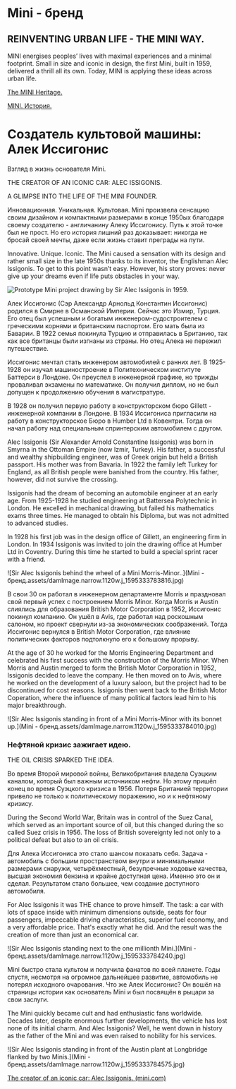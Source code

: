 # Mini - бренд

## REINVENTING URBAN LIFE - THE MINI WAY.

MINI energises peoples’ lives with maximal experiences and a minimal footprint. Small in size and iconic in design, the first Mini, built in 1959, delivered a thrill all its own. Today, MINI is applying these ideas across urban life.

[The MINI Heritage.](https://www.mini.com/en_MS/home/automotive/heritage.html)

[MINI. История.](https://history.mini.ru/)

# Создатель культовой машины: Алек Иссигонис

Взгляд в жизнь основателя Mini.

THE CREATOR OF AN ICONIC CAR: ALEC ISSIGONIS.

A GLIMPSE INTO THE LIFE OF THE MINI FOUNDER.

Инновационная. Уникальная. Культовая. Mini произвела сенсацию своим дизайном и компактными размерами в конце 1950ых благодаря своему создателю - англичанину Алеку Иссигонису. Путь к этой точке был не прост. Но его история лишний раз доказывает: никогда не бросай своей мечты, даже если жизнь ставит преграды на пути.

Innovative. Unique. Iconic. The Mini caused a sensation with its design and rather small size in the late 1950s thanks to its inventor, the Englishman Alec Issigonis. To get to this point wasn’t easy. However, his story proves: never give up your dreams even if life puts obstacles in your way.

![Prototype Mini project drawing by Sir Alec Issigonis in 1959.](https://www.mini.com/en_MS/home/automotive/heritage/the-creator-of-an-iconic-car-alec-issigonis/jcr:content/main/par/product_editorial_130560438/productEditorialPar/editorial_grid_row_531547834/leftPar/image_item/damImage.narrow.1120w.j_1595333783635.jpg)

Алек Иссигонис (Сэр Александр Арнольд Константин Иссигонис) родился в Смирне в Османской Империи. Сейчас это Измир, Турция. Его отец был успешным и богатым инженером-судостроителем с греческими корнями и британским паспортом. Его мать была из Баварии. В 1922 семья покинула Турцию и отправилась в Британию, так как все британцы были изгнаны из страны. Но отец Алека не пережил путешествие.

Иссигонис мечтал стать инженером автомобилей с ранних лет. В 1925-1928 он изучал машиностроение в Политехническом институте Баттерси в Лондоне. Он преуспел в инженерной графике, но трижды проваливал экзамены по математике. Он получил диплом, но не был допущен к продолжению обучения в магистратуре.

В 1928 он получил первую работу в конструкторском бюро Gillett - инженерной компании в Лондоне. В 1934 Иссигониса пригласили на работу в конструкторское Бюро в Humber Ltd в Ковентри. Тогда он начал работу над специальным спринтерским автомобилем с другом.

Alec Issigonis (Sir Alexander Arnold Constantine Issigonis) was born in Smyrna in the Ottoman Empire (now Izmir, Turkey). His father, a successful and wealthy shipbuilding engineer, was of Greek origin but held a British passport. His mother was from Bavaria. In 1922 the family left Turkey for England, as all British people were banished from the country. His father, however, did not survive the crossing.

Issigonis had the dream of becoming an automobile engineer at an early age. From 1925-1928 he studied engineering at Battersea Polytechnic in London. He excelled in mechanical drawing, but failed his mathematics exams three times. He managed to obtain his Diploma, but was not admitted to advanced studies.

In 1928 his first job was in the design office of Gillett, an engineering firm in London. In 1934 Issigonis was invited to join the drawing office at Humber Ltd in Coventry. During this time he started to build a special sprint racer with a friend.  

![Sir Alec Issigonis behind the wheel of a Mini Morris-Minor..](Mini - бренд.assets/damImage.narrow.1120w.j_1595333783816.jpg)

В свои 30 он работал в инженерном департаменте Morris и праздновал свой первый успех с построением Morris Minor. Когда Morris и Austin слиялись для образования British Motor Corporation в 1952, Иссигонис покинул компанию. Он ушёл в Avis, где работал над роскошным салоном, но проект свернули из-за экономических соображений. Тогда Иссигонис вернулся в British Motor Corporation, где влияние политических факторов подтолкнуло его к большому прорыву.

At the age of 30 he worked for the Morris Engineering Department and celebrated his first success with the construction of the Morris Minor. When Morris and Austin merged to form the British Motor Corporation in 1952, Issigonis decided to leave the company. He then moved on to Avis, where he worked on the development of a luxury saloon, but the project had to be discontinued for cost reasons. Issigonis then went back to the British Motor Coperation, where the influence of many political factors lead him to his major breakthrough.

![Sir Alec Issigonis standing in front of a Mini Morris-Minor with its bonnet up.](Mini - бренд.assets/damImage.narrow.1120w.j_1595333784010.jpg)

### Нефтяной кризис зажигает идею.

THE OIL CRISIS SPARKED THE IDEA.

Во время Второй мировой войны, Великобритания владела Суэцким каналом, который был важным источником нефти. Но этому пришёл конец во время Суэцкого кризиса в 1956. Потеря Британией территории привело не только к политическому поражению, но и к нефтяному кризису.

During the Second World War, Britain was in control of the Suez Canal, which served as an important source of oil, but this changed during the so called Suez crisis in 1956. The loss of British sovereignty led not only to a political defeat but also to an oil crisis.

Для Алека Иссигониса это стало шансом показать себя. Задача - автомобиль с большим пространством внутри и минимальными размерами снаружи, четырёхместный, безупречные ходовые качества, высшая экономия бензина и крайне доступная цена. Именно это он и сделал. Результатом стало большее, чем создание доступного автомобиля.

For Alec Issigonis it was THE chance to prove himself. The task: a car with lots of space inside with minimum dimensions outside, seats for four passengers, impeccable driving characteristics, superior fuel economy, and a very affordable price. That's exactly what he did. And the result was the creation of more than just an economical car.

![Sir Alec Issigonis standing next to the one millionth Mini.](Mini - бренд.assets/damImage.narrow.1120w.j_1595333784240.jpg)

Mini быстро стала культом и получила фанатов по всей планете. Годы спустя, несмотря на огромное дальнейшее развитие, автомобиль не потерял исходного очарования. Что же Алек Иссигонис? Он вошёл на страницы истории как основатель Mini и был посвящён в рыцари за свои заслуги.

The Mini quickly became cult and had enthusiastic fans worldwide. Decades later, despite enormous further developments, the vehicle has lost none of its initial charm. And Alec Issigonis? Well, he went down in history as the father of the Mini and was even raised to nobility for his services.

![Sir Alec Issigonis standing in front of the Austin plant at Longbridge flanked by two Minis.](Mini - бренд.assets/damImage.narrow.1120w.j_1595333784575.jpg)

[The creator of an iconic car: Alec Issigonis. (mini.com)](https://www.mini.com/en_MS/home/automotive/heritage/the-creator-of-an-iconic-car-alec-issigonis.html)